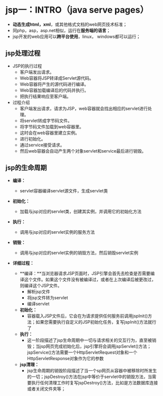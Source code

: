 # jsp一：INTRO（java serve pages）

* **动态生成html，xml**，或其他格式文档的web网页技术标准；
* 同php，asp，asp.net相似，运行在**服务端的语言**；
* jsp开发的web应用可以**跨平台使用**，linux， windows都可以运行；

## jsp处理过程

* JSP的执行过程
  * 客户端发出请求。
  * Web容器将JSP转译成Servlet源代码。
  * Web容器将产生的源代码进行编译。
  * Web容器加载编译后的代码并执行。
  * 把执行结果响应至客户端。
* 过程介绍
  - 客户端发出请求，请求为JSP，web容器就会找出相应的servlet进行处理。
  - 将servlet转成字节码文件。
  - 将字节码文件加载到web容器里。
  - 这时会在web容器里建立实例。
  - 进行初始化。
  - 通过service接受请求。
  - 然后web容器会自动产生两个对象servlet和service最后进行销毁。

## jsp的生命周期

* **编译：**
  * servlet容器编译servlet源文件，生成servlet类
* **初始化：**
  * 加载与jsp对应的servlet类，创建其实例，并调用它的初始化方法
* **执行：**
  * 调用与jsp对应的servlet实例的服务方法
* **销毁：**
  * 调用与jsp对应的servlet实例的销毁方法，然后销毁servlet实例

* **详细过程：**
  * **编译：**当浏览器请求JSP页面时，JSP引擎会首先去检查是否需要编译这个文件。如果这个文件没有被编译过，或者在上次编译后被更改过，则编译这个JSP文件。
    * 解析jsp文件
    * 将jsp文件转为servlet
    * 编译servlet
  * **初始化：**
    * 容器载入JSP文件后，它会在为请求提供任何服务前调用jspInit()方法；如果您需要执行自定义的JSP初始化任务，复写jspInit()方法就行了
  * **执行：**
    * 这一阶段描述了jsp生命周期中一切与请求相关的交互行为，直至被销毁；当jsp网页完成初始化后，jsp引擎将会调用jspServlet()方法；jspService()方法需要一个HttpServletRequest对象和一个HttpServletResponse对象作为它的参数
  * **jsp清理：**
    * jsp生命周期的销毁阶段描述了当一个sp网页从容器中被移除时所发生的一切；jspDestroy()方法在jsp中等价于servlet中的销毁方法，当需要执行任何清理工作时复写jspDestroy()方法，比如是方法数据库连接或者关闭文件夹等；



